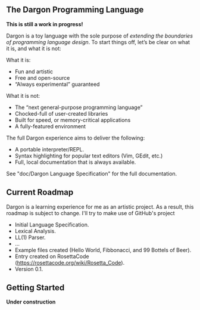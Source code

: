## The Dargon Programming Language

**This is still a work in progress!**

Dargon is a toy language with the sole purpose of *extending the boundaries of programming language design*. To start things off, let’s be clear on what it is, and what it is not:

What it is:
- Fun and artistic
- Free and open-source
- “Always experimental” guaranteed

What it is not:
- The “next general-purpose programming language”
- Chocked-full of user-created libraries
- Built for speed, or memory-critical applications
- A fully-featured environment

The full Dargon experience aims to deliver the following:
- A portable interpreter/REPL.
- Syntax highlighting for popular text editors (Vim, GEdit, etc.)
- Full, local documentation that is always available.

See "doc/Dargon Language Specification" for the full documentation.

## Current Roadmap

Dargon is a learning experience for me as an artistic project.
As a result, this roadmap is subject to change. I'll try to make use of GitHub's project

- Initial Language Specification.
- Lexical Analysis.
- LL(1) Parser.
- ...
- Example files created (Hello World, Fibbonacci, and 99 Bottels of Beer). 
- Entry created on RosettaCode (https://rosettacode.org/wiki/Rosetta_Code).
- Version 0.1.

## Getting Started

**Under construction**
